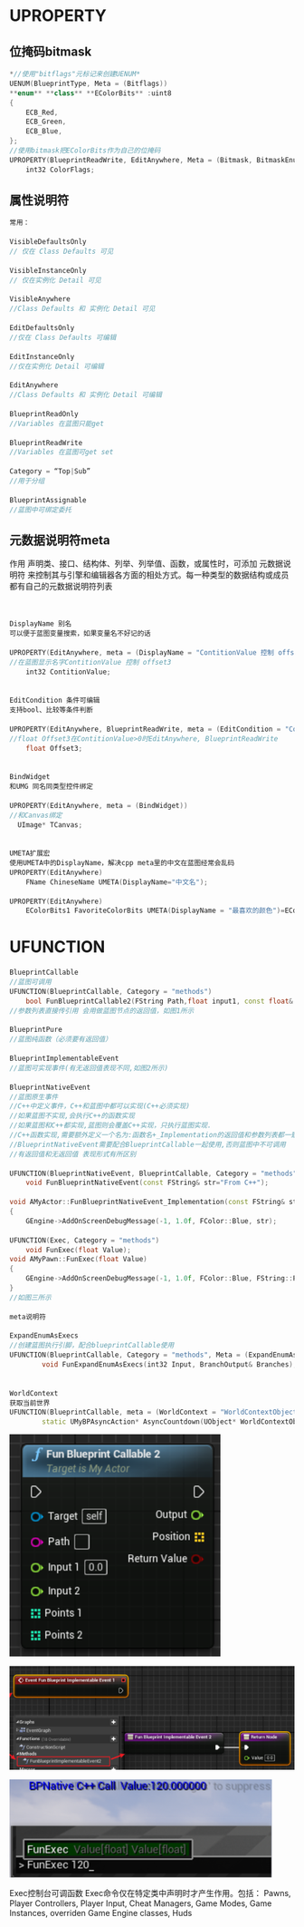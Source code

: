 # UPROPERTY

## 位掩码bitmask



```c++
*//使用"bitflags"元标记来创建UENUM*
UENUM(BlueprintType, Meta = (Bitflags))
**enum** **class** **EColorBits** :uint8
{
	ECB_Red,
	ECB_Green,
	ECB_Blue,
};
//使用bitmask把EColorBits作为自己的位掩码
UPROPERTY(BlueprintReadWrite, EditAnywhere, Meta = (Bitmask, BitmaskEnum = "EColorBits"))
	int32 ColorFlags;
```

##  属性说明符

```c++
常用：

VisibleDefaultsOnly
// 仅在 Class Defaults 可见

VisibleInstanceOnly
// 仅在实例化 Detail 可见

VisibleAnywhere
//Class Defaults 和 实例化 Detail 可见

EditDefaultsOnly
//仅在 Class Defaults 可编辑

EditInstanceOnly
//仅在实例化 Detail 可编辑

EditAnywhere
//Class Defaults 和 实例化 Detail 可编辑

BlueprintReadOnly
//Variables 在蓝图只能get

BlueprintReadWrite
//Variables 在蓝图可get set

Category = “Top|Sub”
//用于分组

BlueprintAssignable
//蓝图中可绑定委托

```

## 元数据说明符meta

作用
声明类、接口、结构体、列举、列举值、函数，或属性时，可添加 元数据说明符 来控制其与引擎和编辑器各方面的相处方式。每一种类型的数据结构或成员都有自己的元数据说明符列表

```c++


DisplayName 别名
可以便于蓝图变量搜索，如果变量名不好记的话

UPROPERTY(EditAnywhere, meta = (DisplayName = "ContitionValue 控制 offset3"))
//在蓝图显示名字ContitionValue 控制 offset3
	int32 ContitionValue;


EditCondition 条件可编辑
支持bool、比较等条件判断

UPROPERTY(EditAnywhere, BlueprintReadWrite, meta = (EditCondition = "ContitionValue>0"))
//float Offset3在ContitionValue>0时EditAnywhere, BlueprintReadWrite
	float Offset3;


BindWidget 
和UMG 同名同类型控件绑定

UPROPERTY(EditAnywhere, meta = (BindWidget))
//和Canvas绑定
  UImage* TCanvas;


UMETA扩展宏
使用UMETA中的DisplayName，解决cpp meta里的中文在蓝图经常会乱码
UPROPERTY(EditAnywhere)
	FName ChineseName UMETA(DisplayName="中文名");

UPROPERTY(EditAnywhere)
	EColorBits1 FavoriteColorBits UMETA(DisplayName = "最喜欢的颜色")=EColorBits1::ECB_Blue;
```

# UFUNCTION

```c++
BlueprintCallable
//蓝图可调用
UFUNCTION(BlueprintCallable, Category = "methods")
	bool FunBlueprintCallable2(FString Path,float input1, const float& input2, float& output, TArray<int32> Points1, const TArray<int32>& Points2, TArray<FVector>& Position  );
//参数列表直接传引用 会用做蓝图节点的返回值，如图1所示

BlueprintPure
//蓝图纯函数（必须要有返回值）

BlueprintImplementableEvent 
//蓝图可实现事件(有无返回值表现不同,如图2所示)

BlueprintNativeEvent 
//蓝图原生事件
//C++中定义事件，C++和蓝图中都可以实现(C++必须实现)
//如果蓝图不实现,会执行C++的函数实现
//如果蓝图和C++都实现,蓝图则会覆盖C++实现，只执行蓝图实现.
//C++函数实现,需要额外定义一个名为:函数名+_Implementation的返回值和参数列表都一致的函数.
//BlueprintNativeEvent需要配合BlueprintCallable一起使用,否则蓝图中不可调用
//有返回值和无返回值 表现形式有所区别

UFUNCTION(BlueprintNativeEvent, BlueprintCallable, Category = "methods", meta=(DisplayName="FunBlueprintNativeEvent测试",DeprecatedFunction, DeprecationMessage = "This FunBlueprintNativeEvent 的测试."))
	void FunBlueprintNativeEvent(const FString& str="From C++");

void AMyActor::FunBlueprintNativeEvent_Implementation(const FString& str)
{
	GEngine->AddOnScreenDebugMessage(-1, 1.0f, FColor::Blue, str);

UFUNCTION(Exec, Category = "methods")
	void FunExec(float Value);
void AMyPawn::FunExec(float Value)
{
	GEngine->AddOnScreenDebugMessage(-1, 1.0f, FColor::Blue, FString::Printf(TEXT("BPNative C++ Call  Value:%f"), Value));
}
//如图三所示

meta说明符

ExpandEnumAsExecs
//创建蓝图执行引脚，配合blueprintCallable使用
UFUNCTION(BlueprintCallable, Category = "methods", Meta = (ExpandEnumAsExecs = "Branches"))
		void FunExpandEnumAsExecs(int32 Input, BranchOutput& Branches);


WorldContext 
获取当前世界
UFUNCTION(BlueprintCallable, meta = (WorldContext = "WorldContextObject"), Category = "MyBPAsyncAction")
		static UMyBPAsyncAction* AsyncCountdown(UObject* WorldContextObject, AAsyncTickActor* AsyncTickActor, int32 StartNum);

```

![image-20211130161605236](宏.assets/image-20211130161605236.png)

![image-20211130161611377](宏.assets/image-20211130161611377.png)

![image-20211130161616879](宏.assets/image-20211130161616879.png)

Exec控制台可调函数
Exec命令仅在特定类中声明时才产生作用。包括：
Pawns,
Player Controllers,
Player Input,
Cheat Managers,
Game Modes,
Game Instances,
overriden Game Engine classes,
Huds